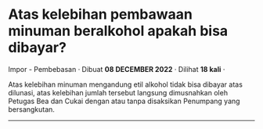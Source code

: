 Atas kelebihan pembawaan minuman beralkohol apakah bisa dibayar?
================================================================

Impor - Pembebasan · Dibuat **08 DECEMBER 2022** · Dilihat **18 kali** ·

Atas kelebihan minuman mengandung etil alkohol tidak bisa dibayar atas dilunasi, atas kelebihan jumlah tersebut langsung dimusnahkan oleh Petugas Bea dan Cukai dengan atau tanpa disaksikan Penumpang yang bersangkutan.  

  
  
  

* * *